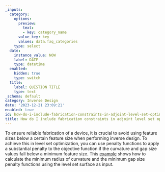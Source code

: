 ```yaml
---
_inputs:
  category:
    options:
      preview:
        text:
        - key: category_name
      value_key: key
      values: data.faq_categories
    type: select
  date:
    instance_value: NOW
    label: DATE
    type: datetime
  enabled:
    hidden: true
    type: switch
  title:
    label: QUESTION TITLE
    type: text
_schema: default
category: Inverse Design
date: '2023-12-21 23:09:21'
enabled: true
id: how-do-i-include-fabrication-constraints-in-adjoint-level-set-optimization
title: How do I include fabrication constraints in adjoint level set optimization?
---
```


<div><p>To ensure reliable fabrication of a device, it is crucial to avoid using feature sizes below a certain feature size when performing inverse design. To achieve this in level set optimization, you can use penalty functions to apply a substantial penalty to the objective function if the curvature and gap size values fall below a minimum feature size. This&nbsp;<a href="https://www.flexcompute.com/tidy3d/examples/notebooks/AdjointPlugin10YBranchLevelSet/">example</a> shows how to calculate the minimum radius of curvature and the minimum gap size penalty functions using the level set surface as input.</p></div>

<div> </div>

<div> </div>